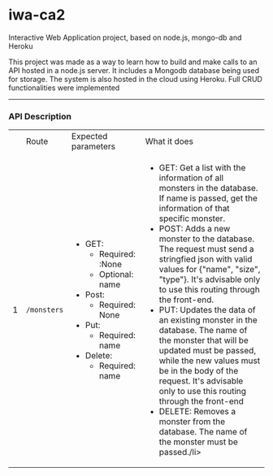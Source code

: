 # iwa-ca2
Interactive Web Application project, based on node.js, mongo-db and Heroku

<p> This project was made as a way to learn how to build and make calls to an API hosted in a node.js server. It includes a 
Mongodb database being used for storage. The system is also hosted in the cloud using Heroku. Full CRUD functionalities were implemented</p>

<hr/>
<div>
    <h3>API Description</h3>
    <table>
        <th>
            <td>Route</td>
            <td>Expected parameters</td>
            <td>What it does</td>
        </th>
        <tr>
            <td>1</td>
            <td><code>/monsters</td>
            <td>
                <ul>
                   <li>GET:
                        <ul>
                            <li>Required: :None</li>
                            <li>Optional: name</li>
                        </ul>
                    </li>
                    <li>Post:
                        <ul>
                            <li>Required: None</li>
                        </ul>
                    </li>
                    <li>Put:
                        <ul>
                            <li>Required: name</li>
                        </ul>
                    </li>
                    <li>Delete:
                        <ul>
                            <li>Required: name</li>
                        </ul>
                    </li>
                </ul>
            </td>
            <td>
                <ul>
                   <li>GET: Get a list with the information of all monsters in the database. If name is passed, get the information of that specific monster.</li>
                   <li>POST: Adds a new monster to the database. The request must send a stringfied json with valid values for {"name", "size", "type"}. It's advisable only to use this routing through the front-end.</li>
                   <li>PUT: Updates the data of an existing monster in the database. The name of the monster that will be updated must be passed, while the new values must be in the body of the request. It's advisable only to use this routing through the front-end</li>
                   <li>DELETE: Removes a monster from the database. The name of the monster must be passed./li>
                </ul>
            </td>
        </tr>
